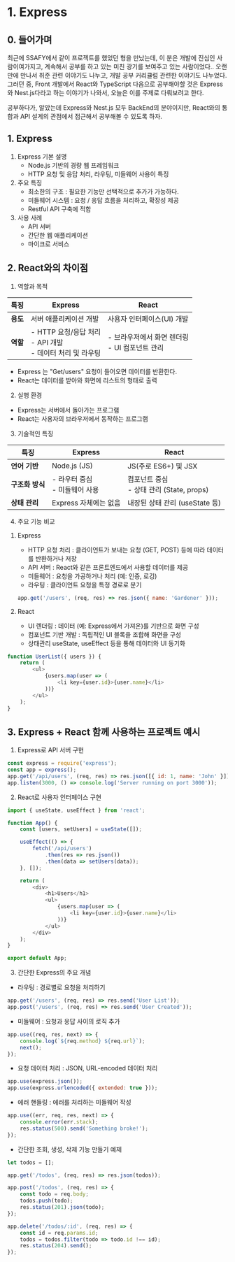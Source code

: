 # 1. Express

## 0. 들어가며
최근에 SSAFY에서 같이 프로젝트를 했었던 형을 만났는데, 이 분은 개발에 진심인 사람이여가지고, 계속해서 공부를 하고 있는 미친 광기를 보여주고 있는 사람이었다.. 오랜만에 만나서 취준 관련 이야기도 나누고, 개발 공부 커리큘럼 관련한 이야기도 나누었다. 그러던 중, Front 개발에서 React와 TypeScript 다음으로 공부해야할 것은 Express와 Nest.js다라고 하는 이야기가 나와서, 오늘은 이를 주제로 다뤄보려고 한다. 

공부하다가, 알았는데 Express와 Nest.js 모두 BackEnd의 분야이지만, React와의 통합과 API 설계의 관점에서 접근해서 공부해볼 수 있도록 하자.

## 1. Express
1. Express 기본 설명
   - Node.js 기반의 경량 웹 프레임워크
   - HTTP 요청 및 응답 처리, 라우팅, 미들웨어 사용이 특징
2. 주요 특징
   - 최소한의 구조 : 필요한 기능만 선택적으로 추가가 가능하다.
   - 미들웨어 시스템 : 요청 / 응답 흐름을 처리하고, 확장성 제공
   - Restful API 구축에 적합
3. 사용 사례
   - API 서버
   - 간단한 웹 애플리케이션
   - 마이크로 서비스

## 2. React와의 차이점
1. 역할과 목적

| **특징** | **Express**                                                    | **React**                             |
|--------|----------------------------------------------------------------|---------------------------------------|
| **용도** | 서버 애플리케이션 개발                                                   | 사용자 인터페이스(UI) 개발                      |
| **역할** | - HTTP 요청/응답 처리   <br/> - API 개발          <br/> - 데이터 처리 및 라우팅 | - 브라우저에서 화면 렌더링    <br/> - UI 컴포넌트 관리 |

- Express 는 "Get/users" 요청이 들어오면 데이터를 반환한다.
- React는 데이터를 받아와 화면에 리스트의 형태로 출력

2. 실행 환경
- Express는 서버에서 돌아가는 프로그램
- React는 사용자의 브라우저에서 동작하는 프로그램

3. 기술적인 특징

| **특징**     | **Express**               | **React**                               |
|------------|---------------------------|-----------------------------------------|
| **언어 기반**  | Node.js (JS)              | JS(주로 ES6+) 및 JSX                       |
| **구조화 방식** | - 라우터 중심  <br/> - 미들웨어 사용 | 컴포넌트 중심    <br/> - 상태 관리 (State, props) |
| **상태 관리**  | Express 자체에는 없음           | 내장된 상태 관리 (useState 등)                  |

4. 주요 기능 비교
1) Express 
   - HTTP 요청 처리 : 클라이언트가 보내는 요청 (GET, POST) 등에 따라 데이터를 반환하거나 저장
   - API 서버 : React와 같은 프론트엔드에서 사용할 데이터를 제공
   - 미들웨어 : 요청을 가공하거나 처리 (예: 인증, 로깅)
   - 라우팅 : 클라이언트 요청을 특정 경로로 분기
   ``` javascript
   app.get('/users', (req, res) => res.json({ name: 'Gardener' }));
   ```

2) React
   - UI 렌더링 : 데이터 (예: Express에서 가져온)를 기반으로 화면 구성
   - 컴포넌트 기반 개발 : 독립적인 UI 블록을 조합해 화면을 구성
   - 상태관리 useState, useEffect 등을 통해 데이터와 UI 동기화
```javascript
function UserList({ users }) {
    return (
        <ul>
            {users.map(user => (
                <li key={user.id}>{user.name}</li>
            ))}
        </ul>
    );
}
```

## 3. Express + React 함께 사용하는 프로젝트 예시
1) Express로 API 서버 구현
```javascript
const express = require('express');
const app = express();
app.get('/api/users', (req, res) => res.json([{ id: 1, name: 'John' }]));
app.listen(3000, () => console.log('Server running on port 3000'));
```

2) React로 사용자 인터페이스 구현
```javascript
import { useState, useEffect } from 'react';

function App() {
    const [users, setUsers] = useState([]);

    useEffect(() => {
        fetch('/api/users')
            .then(res => res.json())
            .then(data => setUsers(data));
    }, []);

    return (
        <div>
            <h1>Users</h1>
            <ul>
                {users.map(user => (
                    <li key={user.id}>{user.name}</li>
                ))}
            </ul>
        </div>
    );
}

export default App;
```

3) 간단한 Express의 주요 개념
- 라우팅 : 경로별로 요청을 처리하기
```javascript
app.get('/users', (req, res) => res.send('User List'));
app.post('/users', (req, res) => res.send('User Created'));
```
- 미들웨어 : 요청과 응답 사이의 로직 추가
```javascript
app.use((req, res, next) => {
    console.log(`${req.method} ${req.url}`);
    next();
});
```
- 요청 데이터 처리 : JSON, URL-encoded 데이터 처리
```javascript
app.use(express.json());
app.use(express.urlencoded({ extended: true }));
```

- 에러 핸들링 : 에러를 처리하는 미들웨어 작성
```javascript
app.use((err, req, res, next) => {
    console.error(err.stack);
    res.status(500).send('Something broke!');
});
```

- 간단한 조회, 생성, 삭제 기능 만들기 예제
```javascript
let todos = [];

app.get('/todos', (req, res) => res.json(todos));

app.post('/todos', (req, res) => {
    const todo = req.body;
    todos.push(todo);
    res.status(201).json(todo);
});

app.delete('/todos/:id', (req, res) => {
    const id = req.params.id;
    todos = todos.filter(todo => todo.id !== id);
    res.status(204).send();
});
```